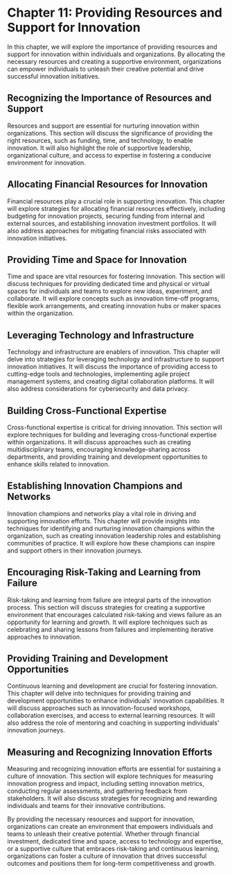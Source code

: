 Chapter 11: Providing Resources and Support for Innovation
==========================================================

In this chapter, we will explore the importance of providing resources and support for innovation within individuals and organizations. By allocating the necessary resources and creating a supportive environment, organizations can empower individuals to unleash their creative potential and drive successful innovation initiatives.

Recognizing the Importance of Resources and Support
---------------------------------------------------

Resources and support are essential for nurturing innovation within organizations. This section will discuss the significance of providing the right resources, such as funding, time, and technology, to enable innovation. It will also highlight the role of supportive leadership, organizational culture, and access to expertise in fostering a conducive environment for innovation.

Allocating Financial Resources for Innovation
---------------------------------------------

Financial resources play a crucial role in supporting innovation. This chapter will explore strategies for allocating financial resources effectively, including budgeting for innovation projects, securing funding from internal and external sources, and establishing innovation investment portfolios. It will also address approaches for mitigating financial risks associated with innovation initiatives.

Providing Time and Space for Innovation
---------------------------------------

Time and space are vital resources for fostering innovation. This section will discuss techniques for providing dedicated time and physical or virtual spaces for individuals and teams to explore new ideas, experiment, and collaborate. It will explore concepts such as innovation time-off programs, flexible work arrangements, and creating innovation hubs or maker spaces within the organization.

Leveraging Technology and Infrastructure
----------------------------------------

Technology and infrastructure are enablers of innovation. This chapter will delve into strategies for leveraging technology and infrastructure to support innovation initiatives. It will discuss the importance of providing access to cutting-edge tools and technologies, implementing agile project management systems, and creating digital collaboration platforms. It will also address considerations for cybersecurity and data privacy.

Building Cross-Functional Expertise
-----------------------------------

Cross-functional expertise is critical for driving innovation. This section will explore techniques for building and leveraging cross-functional expertise within organizations. It will discuss approaches such as creating multidisciplinary teams, encouraging knowledge-sharing across departments, and providing training and development opportunities to enhance skills related to innovation.

Establishing Innovation Champions and Networks
----------------------------------------------

Innovation champions and networks play a vital role in driving and supporting innovation efforts. This chapter will provide insights into techniques for identifying and nurturing innovation champions within the organization, such as creating innovation leadership roles and establishing communities of practice. It will explore how these champions can inspire and support others in their innovation journeys.

Encouraging Risk-Taking and Learning from Failure
-------------------------------------------------

Risk-taking and learning from failure are integral parts of the innovation process. This section will discuss strategies for creating a supportive environment that encourages calculated risk-taking and views failure as an opportunity for learning and growth. It will explore techniques such as celebrating and sharing lessons from failures and implementing iterative approaches to innovation.

Providing Training and Development Opportunities
------------------------------------------------

Continuous learning and development are crucial for fostering innovation. This chapter will delve into techniques for providing training and development opportunities to enhance individuals' innovation capabilities. It will discuss approaches such as innovation-focused workshops, collaboration exercises, and access to external learning resources. It will also address the role of mentoring and coaching in supporting individuals' innovation journeys.

Measuring and Recognizing Innovation Efforts
--------------------------------------------

Measuring and recognizing innovation efforts are essential for sustaining a culture of innovation. This section will explore techniques for measuring innovation progress and impact, including setting innovation metrics, conducting regular assessments, and gathering feedback from stakeholders. It will also discuss strategies for recognizing and rewarding individuals and teams for their innovative contributions.

By providing the necessary resources and support for innovation, organizations can create an environment that empowers individuals and teams to unleash their creative potential. Whether through financial investment, dedicated time and space, access to technology and expertise, or a supportive culture that embraces risk-taking and continuous learning, organizations can foster a culture of innovation that drives successful outcomes and positions them for long-term competitiveness and growth.
